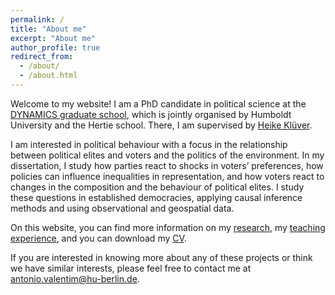 ```yaml
---
permalink: /
title: "About me"
excerpt: "About me"
author_profile: true
redirect_from: 
  - /about/
  - /about.html
---
```

Welcome to my website!
I am a PhD candidate in political science at the [DYNAMICS graduate school](https://www.sowi.hu-berlin.de/en/dynamics/about), which is jointly organised by Humboldt University and the Hertie school. There, I am supervised by [Heike Klüver](http://www.heike-kluever.com/).

I am interested in political behaviour with a focus in the relationship between political elites and voters and the politics of the environment. In my dissertation, I study how parties react to shocks in voters’ preferences, how policies can influence inequalities in representation, and how voters react to changes in the composition and the behaviour of political elites. I study these questions in established democracies, applying causal inference methods and using observational and geospatial data.

On this website, you can find more information on my [research](http://antoniovalentim.github.io/research/), my [teaching experience](http://antoniovalentim.github.io/teaching/), and you can download my [CV](http://antoniovalentim.github.io/cv/).

If you are interested in knowing more about any of these projects or think we have similar interests, please feel free to contact me at [antonio.valentim@hu-berlin.de](mailto:antonio.valentim@hu-berlin.de).

